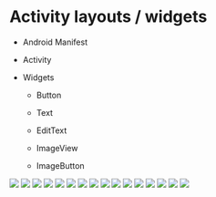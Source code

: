 # Activity layouts / widgets

- Android Manifest

- Activity

- Widgets

    - Button

    - Text

    - EditText

    - ImageView

    - ImageButton


<img src=".assets/75.jpg">

<img src=".assets/76.jpg">

<img src=".assets/77.jpg">

<img src=".assets/78.jpg">

<img src=".assets/79.jpg">

<img src=".assets/80.jpg">

<img src=".assets/81.jpg">

<img src=".assets/82.jpg">

<img src=".assets/83.jpg">

<img src=".assets/84.jpg">

<img src=".assets/85.jpg">

<img src=".assets/86.jpg">

<img src=".assets/87.jpg">

<img src=".assets/88.jpg">

<img src=".assets/89.jpg">

<img src=".assets/90.jpg">
